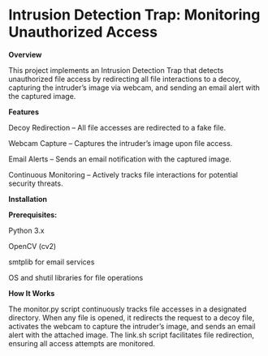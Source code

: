 # Intrusion Detection Trap: Monitoring Unauthorized Access

__Overview__

This project implements an Intrusion Detection Trap that detects unauthorized file access by redirecting all file interactions to a decoy, capturing the intruder’s image via webcam, and sending an email alert with the captured image.

__Features__

Decoy Redirection – All file accesses are redirected to a fake file.

Webcam Capture – Captures the intruder’s image upon file access.

Email Alerts – Sends an email notification with the captured image.

Continuous Monitoring – Actively tracks file interactions for potential security threats.



**Installation**



__Prerequisites:__

Python 3.x

OpenCV (cv2)

smtplib for email services

OS and shutil libraries for file operations


**How It Works**

The monitor.py script continuously tracks file accesses in a designated directory. When any file is opened, it redirects the request to a decoy file, activates the webcam to capture the intruder’s image, and sends an email alert with the attached image. The link.sh script facilitates file redirection, ensuring all access attempts are monitored.
